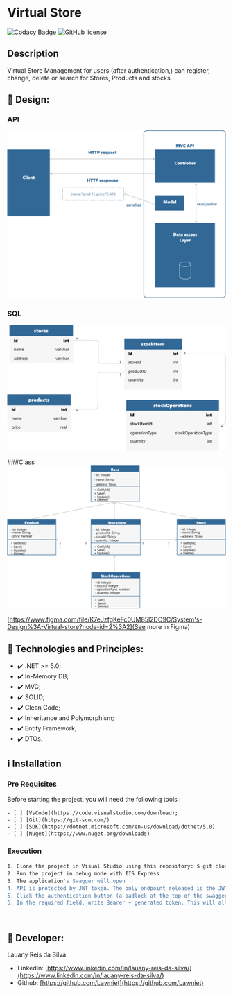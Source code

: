 # Virtual Store
[![Codacy Badge](https://app.codacy.com/project/badge/Grade/e53d894b25d9406a91b8812793d13d79)](https://www.codacy.com/gh/Lawniet/virtualstoreapi/dashboard?utm_source=github.com&amp;utm_medium=referral&amp;utm_content=Lawniet/virtualstoreapi&amp;utm_campaign=Badge_Grade)
[![GitHub license](https://img.shields.io/github/license/Lawniet/virtualstoreapi)](https://github.com/Lawniet/virtualstoreapi/blob/master/LICENSE)

## Description
Virtual Store Management for users (after authentication,) can register, change, delete or search for Stores, Products and stocks.

## :link: Design:

### API
![api_schema](images/apiSchema.png)

### SQL
![sql_schema](images/sqlSchema.png)

###Class
![class_schema](images/classSchema.png)

[https://www.figma.com/file/K7eJzfgKeFc0UM85l2DO9C/System's-Design%3A-Virtual-store?node-id=2%3A2](See more in Figma)

## :rocket: Technologies and Principles:

- ✔️  .NET >= 5.0;
- ✔️  In-Memory DB;
- ✔️  MVC;
- ✔️  SOLID;
- ✔️  Clean Code;
- ✔️  Inheritance and Polymorphism;
- ✔️  Entity Framework;
- ✔️  DTOs.

## :information_source: Installation

### Pre Requisites

Before starting the project, you will need the following tools : 

    - [ ] [VsCode](https://code.visualstudio.com/download);
    - [ ] [Git](https://git-scm.com/)
    - [ ] [SDK](https://dotnet.microsoft.com/en-us/download/dotnet/5.0)
	- [ ] [Nuget](https://www.nuget.org/downloads)

### Execution
```bash
1. Clone the project in Visual Studio using this repository: $ git clone https://github.com/Lawniet/VirtualStoreApi.git
2. Run the project in debug mode with IIS Express
3. The application's Swagger will open
4. API is protected by JWT token. The only endpoint released is the JWT. Run it and copy the generated token
5. Click the authentication button (a padlock at the top of the swagger page).
6. In the required field, write Bearer + generated token. This will allow access to the endpoints.
```
<br>

## :seedling: Developer: 
Lauany Reis da Silva
- LinkedIn: [https://www.linkedin.com/in/lauany-reis-da-silva/](https://www.linkedin.com/in/lauany-reis-da-silva/)
- Github: [https://github.com/Lawniet](https://github.com/Lawniet)
